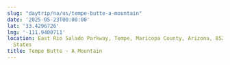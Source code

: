 ```yaml
---
slug: "daytrip/na/us/tempe-butte-a-mountain"
date: '2025-05-23T00:00:00'
lat: '33.4296726'
lng: '-111.9400711'
location: East Rio Salado Parkway, Tempe, Maricopa County, Arizona, 85281, United
  States
title: Tempe Butte - A Mountain
---
```



